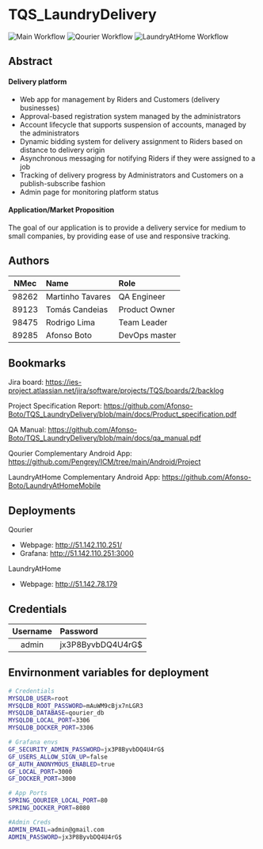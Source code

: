 # TQS_LaundryDelivery

![Main Workflow](https://github.com/Afonso-Boto/TQS_LaundryDelivery/actions/workflows/main-check.yml/badge.svg)
![Qourier Workflow](https://github.com/Afonso-Boto/TQS_LaundryDelivery/actions/workflows/qourier.yml/badge.svg)
![LaundryAtHome Workflow](https://github.com/Afonso-Boto/TQS_LaundryDelivery/actions/workflows/laundryathome.yml/badge.svg)

## Abstract

#### Delivery platform
* Web app for management by Riders and Customers (delivery businesses)
* Approval-based registration system managed by the administrators
* Account lifecycle that supports suspension of accounts, managed by the administrators
* Dynamic bidding system for delivery assignment to Riders based on distance to delivery origin
* Asynchronous messaging for notifying Riders if they were assigned to a job
* Tracking of delivery progress by Administrators and Customers on a publish-subscribe fashion
* Admin page for monitoring platform status


#### Application/Market Proposition

The goal of our application is to provide a delivery service for medium to small companies, by providing ease of use and responsive tracking.


## Authors
| NMec | Name | Role |
|:-:|:--|:--|
| 98262 | Martinho Tavares | QA Engineer |
| 89123 | Tomás Candeias | Product Owner |
| 98475 | Rodrigo Lima | Team Leader |
| 89285 | Afonso Boto | DevOps master |

## Bookmarks

Jira board: https://ies-project.atlassian.net/jira/software/projects/TQS/boards/2/backlog

Project Specification Report: https://github.com/Afonso-Boto/TQS_LaundryDelivery/blob/main/docs/Product_specification.pdf

QA Manual: https://github.com/Afonso-Boto/TQS_LaundryDelivery/blob/main/docs/qa_manual.pdf

Qourier Complementary Android App: https://github.com/Pengrey/ICM/tree/main/Android/Project

LaundryAtHome Complementary Android App: https://github.com/Afonso-Boto/LaundryAtHomeMobile

## Deployments
Qourier
  - Webpage: http://51.142.110.251/
  - Grafana: http://51.142.110.251:3000

LaundryAtHome
  - Webpage: http://51.142.78.179

## Credentials

| Username | Password |
|:-:|:--|
| admin | jx3P8ByvbDQ4U4rG$ |

## Envirnonment variables for deployment
```bash
# Credentials
MYSQLDB_USER=root
MYSQLDB_ROOT_PASSWORD=mAuWM9cBjx7nLGR3
MYSQLDB_DATABASE=qourier_db
MYSQLDB_LOCAL_PORT=3306
MYSQLDB_DOCKER_PORT=3306

# Grafana envs
GF_SECURITY_ADMIN_PASSWORD=jx3P8ByvbDQ4U4rG$
GF_USERS_ALLOW_SIGN_UP=false
GF_AUTH_ANONYMOUS_ENABLED=true
GF_LOCAL_PORT=3000
GF_DOCKER_PORT=3000

# App Ports
SPRING_QOURIER_LOCAL_PORT=80
SPRING_DOCKER_PORT=8080

#Admin Creds
ADMIN_EMAIL=admin@gmail.com
ADMIN_PASSWORD=jx3P8ByvbDQ4U4rG$
```
